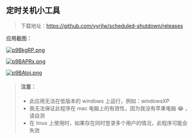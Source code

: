 ## 定时关机小工具

> 下载地址：https://github.com/yyrjlw/scheduled-shutdown/releases

应用截图：

[![p9BkgRP.png](https://s1.ax1x.com/2023/05/09/p9BkgRP.png)](https://imgse.com/i/p9BkgRP)

[![p9BAPRx.png](https://s1.ax1x.com/2023/05/09/p9BAPRx.png)](https://imgse.com/i/p9BAPRx)

[![p9BAtoj.png](https://s1.ax1x.com/2023/05/09/p9BAtoj.png)](https://imgse.com/i/p9BAtoj)

> #### 注意：
>
> - 此应用无法在低版本的 windows 上运行，例如：windowsXP
> - 我无法保证此程序在 mac 电脑上的有效性，因为我没有苹果电脑 :joy: ，请自测
> - 在 linux 上使用时，如果存在同时登录多个用户的情况，此程序可能会失效
